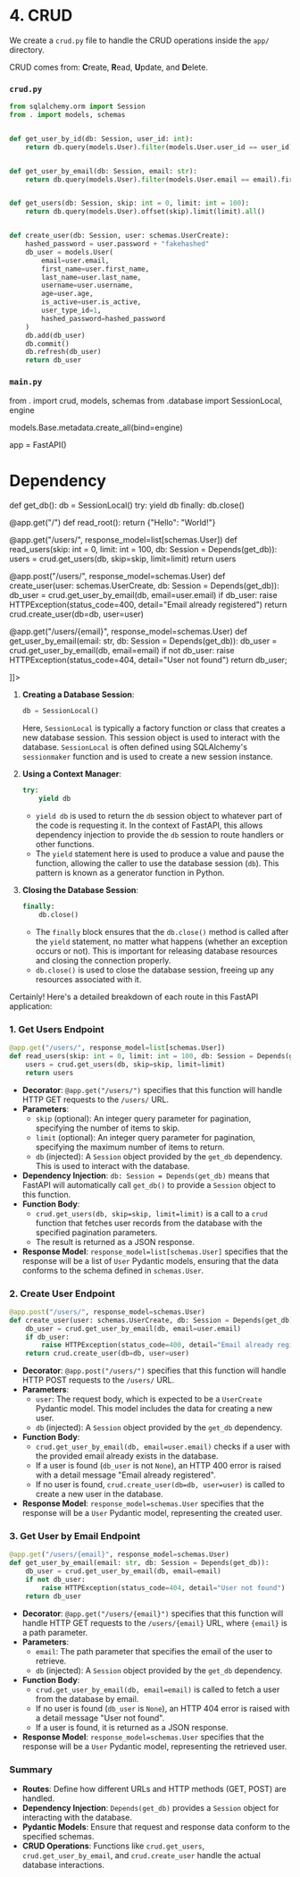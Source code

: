 # 4. CRUD

We create a `crud.py` file to handle the CRUD operations inside the `app/` directory.

CRUD comes from: **C**reate, **R**ead, **U**pdate, and **D**elete.

### `crud.py`
```Python
from sqlalchemy.orm import Session
from . import models, schemas


def get_user_by_id(db: Session, user_id: int):
    return db.query(models.User).filter(models.User.user_id == user_id).first()


def get_user_by_email(db: Session, email: str):
    return db.query(models.User).filter(models.User.email == email).first()


def get_users(db: Session, skip: int = 0, limit: int = 100):
    return db.query(models.User).offset(skip).limit(limit).all()


def create_user(db: Session, user: schemas.UserCreate):
    hashed_password = user.password + "fakehashed"
    db_user = models.User(
        email=user.email,
        first_name=user.first_name,
        last_name=user.last_name,
        username=user.username,
        age=user.age,
        is_active=user.is_active,
        user_type_id=1,
        hashed_password=hashed_password
    )
    db.add(db_user)
    db.commit()
    db.refresh(db_user)
    return db_user

```

### `main.py`
<code-block collapsible="true" collapsed-title="main.py" lang="python">
<![CDATA[
from fastapi import Depends, FastAPI, HTTPException
from sqlalchemy.orm import Session

from . import crud, models, schemas
from .database import SessionLocal, engine

models.Base.metadata.create_all(bind=engine)

app = FastAPI()


# Dependency
def get_db():
    db = SessionLocal()
    try:
        yield db
    finally:
        db.close()


@app.get("/")
def read_root():
    return {"Hello": "World!"}


@app.get("/users/", response_model=list[schemas.User])
def read_users(skip: int = 0, limit: int = 100, db: Session = Depends(get_db)):
    users = crud.get_users(db, skip=skip, limit=limit)
    return users


@app.post("/users/", response_model=schemas.User)
def create_user(user: schemas.UserCreate, db: Session = Depends(get_db)):
    db_user = crud.get_user_by_email(db, email=user.email)
    if db_user:
        raise HTTPException(status_code=400, detail="Email already registered")
    return crud.create_user(db=db, user=user)


@app.get("/users/{email}", response_model=schemas.User)
def get_user_by_email(email: str, db: Session = Depends(get_db)):
    db_user = crud.get_user_by_email(db, email=email)
    if not db_user:
        raise HTTPException(status_code=404, detail="User not found")
    return db_user;

]]>
</code-block>



1. **Creating a Database Session**:
   ```python
   db = SessionLocal()
   ```
   Here, `SessionLocal` is typically a factory function or class that creates a new database session. This session object is used to interact with the database. `SessionLocal` is often defined using SQLAlchemy's `sessionmaker` function and is used to create a new session instance.

2. **Using a Context Manager**:
   ```python
   try:
       yield db
   ```
    - `yield db` is used to return the `db` session object to whatever part of the code is requesting it. In the context of FastAPI, this allows dependency injection to provide the `db` session to route handlers or other functions.
    - The `yield` statement here is used to produce a value and pause the function, allowing the caller to use the database session (`db`). This pattern is known as a generator function in Python.

3. **Closing the Database Session**:
   ```python
   finally:
       db.close()
   ```
    - The `finally` block ensures that the `db.close()` method is called after the `yield` statement, no matter what happens (whether an exception occurs or not). This is important for releasing database resources and closing the connection properly.
    - `db.close()` is used to close the database session, freeing up any resources associated with it.

Certainly! Here's a detailed breakdown of each route in this FastAPI application:


### 1. **Get Users Endpoint**

```python
@app.get("/users/", response_model=list[schemas.User])
def read_users(skip: int = 0, limit: int = 100, db: Session = Depends(get_db)):
    users = crud.get_users(db, skip=skip, limit=limit)
    return users
```

- **Decorator**: `@app.get("/users/")` specifies that this function will handle HTTP GET requests to the `/users/` URL.
- **Parameters**:
    - `skip` (optional): An integer query parameter for pagination, specifying the number of items to skip.
    - `limit` (optional): An integer query parameter for pagination, specifying the maximum number of items to return.
    - `db` (injected): A `Session` object provided by the `get_db` dependency. This is used to interact with the database.
- **Dependency Injection**: `db: Session = Depends(get_db)` means that FastAPI will automatically call `get_db()` to provide a `Session` object to this function.
- **Function Body**:
    - `crud.get_users(db, skip=skip, limit=limit)` is a call to a `crud` function that fetches user records from the database with the specified pagination parameters.
    - The result is returned as a JSON response.
- **Response Model**: `response_model=list[schemas.User]` specifies that the response will be a list of `User` Pydantic models, ensuring that the data conforms to the schema defined in `schemas.User`.

### 2. **Create User Endpoint**

```python
@app.post("/users/", response_model=schemas.User)
def create_user(user: schemas.UserCreate, db: Session = Depends(get_db)):
    db_user = crud.get_user_by_email(db, email=user.email)
    if db_user:
        raise HTTPException(status_code=400, detail="Email already registered")
    return crud.create_user(db=db, user=user)
```

- **Decorator**: `@app.post("/users/")` specifies that this function will handle HTTP POST requests to the `/users/` URL.
- **Parameters**:
    - `user`: The request body, which is expected to be a `UserCreate` Pydantic model. This model includes the data for creating a new user.
    - `db` (injected): A `Session` object provided by the `get_db` dependency.
- **Function Body**:
    - `crud.get_user_by_email(db, email=user.email)` checks if a user with the provided email already exists in the database.
    - If a user is found (`db_user` is not `None`), an HTTP 400 error is raised with a detail message "Email already registered".
    - If no user is found, `crud.create_user(db=db, user=user)` is called to create a new user in the database.
- **Response Model**: `response_model=schemas.User` specifies that the response will be a `User` Pydantic model, representing the created user.

### 3. **Get User by Email Endpoint**

```python
@app.get("/users/{email}", response_model=schemas.User)
def get_user_by_email(email: str, db: Session = Depends(get_db)):
    db_user = crud.get_user_by_email(db, email=email)
    if not db_user:
        raise HTTPException(status_code=404, detail="User not found")
    return db_user
```

- **Decorator**: `@app.get("/users/{email}")` specifies that this function will handle HTTP GET requests to the `/users/{email}` URL, where `{email}` is a path parameter.
- **Parameters**:
    - `email`: The path parameter that specifies the email of the user to retrieve.
    - `db` (injected): A `Session` object provided by the `get_db` dependency.
- **Function Body**:
    - `crud.get_user_by_email(db, email=email)` is called to fetch a user from the database by email.
    - If no user is found (`db_user` is `None`), an HTTP 404 error is raised with a detail message "User not found".
    - If a user is found, it is returned as a JSON response.
- **Response Model**: `response_model=schemas.User` specifies that the response will be a `User` Pydantic model, representing the retrieved user.

### Summary

- **Routes**: Define how different URLs and HTTP methods (GET, POST) are handled.
- **Dependency Injection**: `Depends(get_db)` provides a `Session` object for interacting with the database.
- **Pydantic Models**: Ensure that request and response data conform to the specified schemas.
- **CRUD Operations**: Functions like `crud.get_users`, `crud.get_user_by_email`, and `crud.create_user` handle the actual database interactions.
